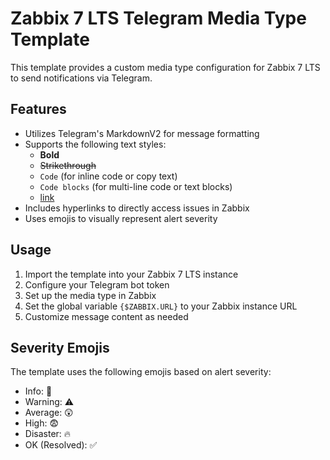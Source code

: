 # Zabbix 7 LTS Telegram Media Type Template

This template provides a custom media type configuration for Zabbix 7 LTS to send notifications via Telegram.

## Features

- Utilizes Telegram's MarkdownV2 for message formatting
- Supports the following text styles:
  - **Bold**
  - ~~Strikethrough~~
  - `Code` (for inline code or copy text)
  - ```Code blocks``` (for multi-line code or text blocks)
  - [link](https://github.com/2mcreations/Telegram-Emoji-Zabbix)
- Includes hyperlinks to directly access issues in Zabbix
- Uses emojis to visually represent alert severity

## Usage

1. Import the template into your Zabbix 7 LTS instance
2. Configure your Telegram bot token
3. Set up the media type in Zabbix
4. Set the global variable `{$ZABBIX.URL}` to your Zabbix instance URL
5. Customize message content as needed

## Severity Emojis

The template uses the following emojis based on alert severity:

- Info: 👀
- Warning: ⚠️
- Average: 😲
- High: 😨
- Disaster: 🔥
- OK (Resolved): ✅
